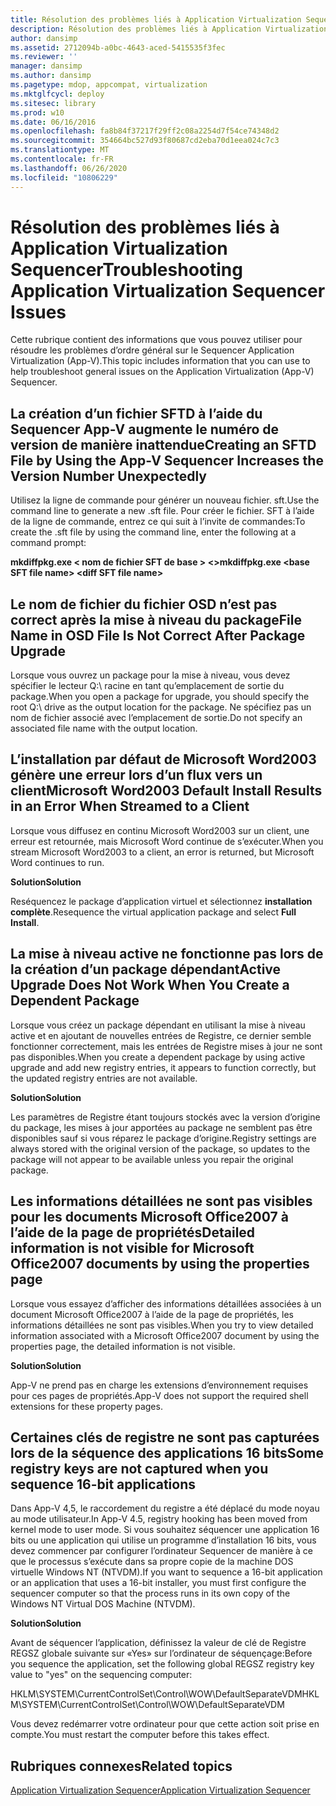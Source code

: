 ```yaml
---
title: Résolution des problèmes liés à Application Virtualization Sequencer
description: Résolution des problèmes liés à Application Virtualization Sequencer
author: dansimp
ms.assetid: 2712094b-a0bc-4643-aced-5415535f3fec
ms.reviewer: ''
manager: dansimp
ms.author: dansimp
ms.pagetype: mdop, appcompat, virtualization
ms.mktglfcycl: deploy
ms.sitesec: library
ms.prod: w10
ms.date: 06/16/2016
ms.openlocfilehash: fa8b84f37217f29ff2c08a2254d7f54ce74348d2
ms.sourcegitcommit: 354664bc527d93f80687cd2eba70d1eea024c7c3
ms.translationtype: MT
ms.contentlocale: fr-FR
ms.lasthandoff: 06/26/2020
ms.locfileid: "10806229"
---
```

# <span data-ttu-id="af310-103">Résolution des problèmes liés à Application Virtualization Sequencer</span><span class="sxs-lookup"><span data-stu-id="af310-103">Troubleshooting Application Virtualization Sequencer Issues</span></span>


<span data-ttu-id="af310-104">Cette rubrique contient des informations que vous pouvez utiliser pour résoudre les problèmes d’ordre général sur le Sequencer Application Virtualization (App-V).</span><span class="sxs-lookup"><span data-stu-id="af310-104">This topic includes information that you can use to help troubleshoot general issues on the Application Virtualization (App-V) Sequencer.</span></span>

## <span data-ttu-id="af310-105">La création d’un fichier SFTD à l’aide du Sequencer App-V augmente le numéro de version de manière inattendue</span><span class="sxs-lookup"><span data-stu-id="af310-105">Creating an SFTD File by Using the App-V Sequencer Increases the Version Number Unexpectedly</span></span>


<span data-ttu-id="af310-106">Utilisez la ligne de commande pour générer un nouveau fichier. sft.</span><span class="sxs-lookup"><span data-stu-id="af310-106">Use the command line to generate a new .sft file.</span></span> <span data-ttu-id="af310-107">Pour créer le fichier. SFT à l’aide de la ligne de commande, entrez ce qui suit à l’invite de commandes:</span><span class="sxs-lookup"><span data-stu-id="af310-107">To create the .sft file by using the command line, enter the following at a command prompt:</span></span>

**<span data-ttu-id="af310-108">mkdiffpkg.exe &lt; nom de fichier SFT de base &gt; &lt;&gt;</span><span class="sxs-lookup"><span data-stu-id="af310-108">mkdiffpkg.exe &lt;base SFT file name&gt; &lt;diff SFT file name&gt;</span></span>**

## <a href="" id="file-name-in-osd-file-is-not-correct-after-package-upgrade-"></a><span data-ttu-id="af310-109">Le nom de fichier du fichier OSD n’est pas correct après la mise à niveau du package</span><span class="sxs-lookup"><span data-stu-id="af310-109">File Name in OSD File Is Not Correct After Package Upgrade</span></span>


<span data-ttu-id="af310-110">Lorsque vous ouvrez un package pour la mise à niveau, vous devez spécifier le lecteur Q:\\ racine en tant qu’emplacement de sortie du package.</span><span class="sxs-lookup"><span data-stu-id="af310-110">When you open a package for upgrade, you should specify the root Q:\\ drive as the output location for the package.</span></span> <span data-ttu-id="af310-111">Ne spécifiez pas un nom de fichier associé avec l’emplacement de sortie.</span><span class="sxs-lookup"><span data-stu-id="af310-111">Do not specify an associated file name with the output location.</span></span>

## <span data-ttu-id="af310-112">L’installation par défaut de Microsoft Word2003 génère une erreur lors d’un flux vers un client</span><span class="sxs-lookup"><span data-stu-id="af310-112">Microsoft Word2003 Default Install Results in an Error When Streamed to a Client</span></span>


<span data-ttu-id="af310-113">Lorsque vous diffusez en continu Microsoft Word2003 sur un client, une erreur est retournée, mais Microsoft Word continue de s’exécuter.</span><span class="sxs-lookup"><span data-stu-id="af310-113">When you stream Microsoft Word2003 to a client, an error is returned, but Microsoft Word continues to run.</span></span>

**<span data-ttu-id="af310-114">Solution</span><span class="sxs-lookup"><span data-stu-id="af310-114">Solution</span></span>**

<span data-ttu-id="af310-115">Reséquencez le package d’application virtuel et sélectionnez **installation complète**.</span><span class="sxs-lookup"><span data-stu-id="af310-115">Resequence the virtual application package and select **Full Install**.</span></span>

## <span data-ttu-id="af310-116">La mise à niveau active ne fonctionne pas lors de la création d’un package dépendant</span><span class="sxs-lookup"><span data-stu-id="af310-116">Active Upgrade Does Not Work When You Create a Dependent Package</span></span>


<span data-ttu-id="af310-117">Lorsque vous créez un package dépendant en utilisant la mise à niveau active et en ajoutant de nouvelles entrées de Registre, ce dernier semble fonctionner correctement, mais les entrées de Registre mises à jour ne sont pas disponibles.</span><span class="sxs-lookup"><span data-stu-id="af310-117">When you create a dependent package by using active upgrade and add new registry entries, it appears to function correctly, but the updated registry entries are not available.</span></span>

**<span data-ttu-id="af310-118">Solution</span><span class="sxs-lookup"><span data-stu-id="af310-118">Solution</span></span>**

<span data-ttu-id="af310-119">Les paramètres de Registre étant toujours stockés avec la version d’origine du package, les mises à jour apportées au package ne semblent pas être disponibles sauf si vous réparez le package d’origine.</span><span class="sxs-lookup"><span data-stu-id="af310-119">Registry settings are always stored with the original version of the package, so updates to the package will not appear to be available unless you repair the original package.</span></span>

## <span data-ttu-id="af310-120">Les informations détaillées ne sont pas visibles pour les documents Microsoft Office2007 à l’aide de la page de propriétés</span><span class="sxs-lookup"><span data-stu-id="af310-120">Detailed information is not visible for Microsoft Office2007 documents by using the properties page</span></span>


<span data-ttu-id="af310-121">Lorsque vous essayez d’afficher des informations détaillées associées à un document Microsoft Office2007 à l’aide de la page de propriétés, les informations détaillées ne sont pas visibles.</span><span class="sxs-lookup"><span data-stu-id="af310-121">When you try to view detailed information associated with a Microsoft Office2007 document by using the properties page, the detailed information is not visible.</span></span>

**<span data-ttu-id="af310-122">Solution</span><span class="sxs-lookup"><span data-stu-id="af310-122">Solution</span></span>**

<span data-ttu-id="af310-123">App-V ne prend pas en charge les extensions d’environnement requises pour ces pages de propriétés.</span><span class="sxs-lookup"><span data-stu-id="af310-123">App-V does not support the required shell extensions for these property pages.</span></span>

## <span data-ttu-id="af310-124">Certaines clés de registre ne sont pas capturées lors de la séquence des applications 16 bits</span><span class="sxs-lookup"><span data-stu-id="af310-124">Some registry keys are not captured when you sequence 16-bit applications</span></span>


<span data-ttu-id="af310-125">Dans App-V 4,5, le raccordement du registre a été déplacé du mode noyau au mode utilisateur.</span><span class="sxs-lookup"><span data-stu-id="af310-125">In App-V 4.5, registry hooking has been moved from kernel mode to user mode.</span></span> <span data-ttu-id="af310-126">Si vous souhaitez séquencer une application 16 bits ou une application qui utilise un programme d’installation 16 bits, vous devez commencer par configurer l’ordinateur Sequencer de manière à ce que le processus s’exécute dans sa propre copie de la machine DOS virtuelle Windows NT (NTVDM).</span><span class="sxs-lookup"><span data-stu-id="af310-126">If you want to sequence a 16-bit application or an application that uses a 16-bit installer, you must first configure the sequencer computer so that the process runs in its own copy of the Windows NT Virtual DOS Machine (NTVDM).</span></span>

**<span data-ttu-id="af310-127">Solution</span><span class="sxs-lookup"><span data-stu-id="af310-127">Solution</span></span>**

<span data-ttu-id="af310-128">Avant de séquencer l’application, définissez la valeur de clé de Registre REGSZ globale suivante sur «Yes» sur l’ordinateur de séquençage:</span><span class="sxs-lookup"><span data-stu-id="af310-128">Before you sequence the application, set the following global REGSZ registry key value to "yes" on the sequencing computer:</span></span>

<span data-ttu-id="af310-129">HKLM\\SYSTEM\\CurrentControlSet\\Control\\WOW\\DefaultSeparateVDM</span><span class="sxs-lookup"><span data-stu-id="af310-129">HKLM\\SYSTEM\\CurrentControlSet\\Control\\WOW\\DefaultSeparateVDM</span></span>

<span data-ttu-id="af310-130">Vous devez redémarrer votre ordinateur pour que cette action soit prise en compte.</span><span class="sxs-lookup"><span data-stu-id="af310-130">You must restart the computer before this takes effect.</span></span>

## <span data-ttu-id="af310-131">Rubriques connexes</span><span class="sxs-lookup"><span data-stu-id="af310-131">Related topics</span></span>


[<span data-ttu-id="af310-132">Application Virtualization Sequencer</span><span class="sxs-lookup"><span data-stu-id="af310-132">Application Virtualization Sequencer</span></span>](application-virtualization-sequencer.md)

 

 





